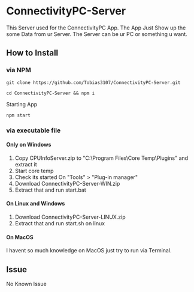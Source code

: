 # ConnectivityPC-Server

This Server used for the ConnectivityPC App. The App Just Show up the some Data from ur Server. The Server can be ur PC or something u want.

## How to Install

### via NPM
```
git clone https://github.com/Tobias3107/ConnectivityPC-Server.git

cd ConnectivityPC-Server && npm i
```
Starting App 

```
npm start
```
### via executable file

#### Only on Windows

1. Copy CPUInfoServer.zip to "C:\Program Files\Core Temp\Plugins\" and extract it
2. Start core temp
3. Check its started On "Tools" > "Plug-in manager"
4. Download ConnectivityPC-Server-WIN.zip
5. Extract that and run start.bat

#### On Linux and Windows

1. Download ConnectivityPC-Server-LINUX.zip
2. Extract that and run start.sh on linux

#### On MacOS

I havent so much knowledge on MacOS just try to run via Terminal.

## Issue

No Known Issue
